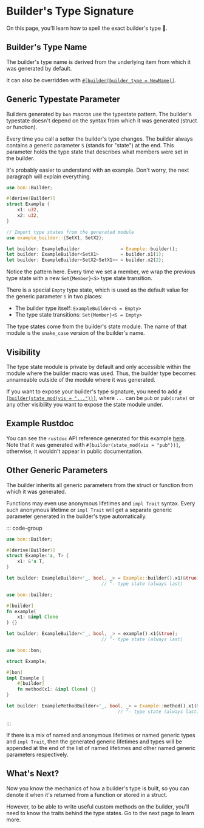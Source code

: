 # Builder's Type Signature

On this page, you'll learn how to spell the exact builder's type 📝.

## Builder's Type Name

The builder's type name is derived from the underlying item from which it was generated by default.

<!--@include: ../../reference/builder/top-level/builder_type.md#name-->

It can also be overridden with [`#[builder(builder_type = NewName)]`](../../reference/builder/top-level/builder_type).

## Generic Typestate Parameter

Builders generated by `bon` macros use the typestate pattern. The builder's typestate doesn't depend on the syntax from which it was generated (struct or function).

Every time you call a setter the builder's type changes. The builder always contains a generic parameter `S` (stands for "state") at the end. This parameter holds the type state that describes what members were set in the builder.

It's probably easier to understand with an example. Don't worry, the next paragraph will explain everything.

```rust
use bon::Builder;

#[derive(Builder)]
struct Example {
    x1: u32,
    x2: u32,
}

// Import type states from the generated module
use example_builder::{SetX1, SetX2};

let builder: ExampleBuilder               = Example::builder();
let builder: ExampleBuilder<SetX1>        = builder.x1(1);
let builder: ExampleBuilder<SetX2<SetX1>> = builder.x2(2);
```

Notice the pattern here. Every time we set a member, we wrap the previous type state with a new `Set{Member}<S>` type state transition.

There is a special `Empty` type state, which is used as the default value for the generic parameter `S` in two places:

-   The builder type itself: `ExampleBuilder<S = Empty>`
-   The type state transitions: `Set{Member}<S = Empty>`

The type states come from the builder's state module. The name of that module is the `snake_case` version of the builder's name.

## Visibility

The type state module is private by default and only accessible within the module where the builder macro was used. Thus, the builder type becomes unnameable outside of the module where it was generated.

If you want to expose your builder's type signature, you need to add [`#[builder(state_mod(vis = "..."))]`](../../reference/builder/top-level/state_mod), where `...` can be `pub` or `pub(crate)` or any other visibility you want to expose the state module under.

## Example Rustdoc

You can see the `rustdoc` API reference generated for this example [here](https://docs.rs/bon/latest/bon/examples/minimal/). Note that it was generated with `#[builder(state_mod(vis = "pub"))]`, otherwise, it wouldn't appear in public documentation.

## Other Generic Parameters

The builder inherits all generic parameters from the struct or function from which it was generated.

Functions may even use anonymous lifetimes and `impl Trait` syntax. Every such anonymous lifetime or `impl Trait` will get a separate generic parameter generated in the builder's type automatically.

::: code-group

```rust [Struct]
use bon::Builder;

#[derive(Builder)]
struct Example<'a, T> {
    x1: &'a T,
}

let builder: ExampleBuilder<'_, bool, _> = Example::builder().x1(&true);
                                   // ^- type state (always last)
```

```rust [Function]
use bon::builder;

#[builder]
fn example(
    x1: &impl Clone
) {}

let builder: ExampleBuilder<'_, bool, _> = example().x1(&true);
                                   // ^- type state (always last)
```

```rust [Method]
use bon::bon;

struct Example;

#[bon]
impl Example {
    #[builder]
    fn method(x1: &impl Clone) {}
}

let builder: ExampleMethodBuilder<'_, bool, _> = Example::method().x1(&true);
                                         // ^- type state (always last)
```

:::

If there is a mix of named and anonymous lifetimes or named generic types and `impl Trait`, then the generated generic lifetimes and types will be appended at the end of the list of named lifetimes and other named generic parameters respectively.

## What's Next?

Now you know the mechanics of how a builder's type is built, so you can denote it when it's returned from a function or stored in a struct.

However, to be able to write useful custom methods on the builder, you'll need to know the traits behind the type states. Go to the next page to learn more.
